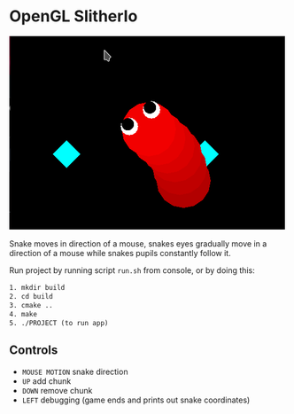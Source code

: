 # OpenGL SlitherIo
![alt text](snake.gif)

Snake moves in direction of a mouse, 
snakes eyes gradually move in a direction of a mouse 
while snakes pupils constantly follow it.


Run project by running script ```run.sh``` from console, or by doing this:

    1. mkdir build
    2. cd build
    3. cmake ..
    4. make
    5. ./PROJECT (to run app)


## Controls
- ```MOUSE MOTION``` snake direction
- ```UP``` add chunk 
- ```DOWN``` remove chunk
- ```LEFT``` debugging (game ends and prints out snake coordinates)
